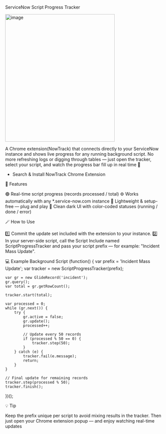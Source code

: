  ServiceNow Script Progress Tracker




 
 <img width="351" height="409" alt="image" src="https://github.com/user-attachments/assets/db1eb6db-ea24-4749-9355-d858e5b79b3b" />




A Chrome extension(NowTrack) that connects directly to your ServiceNow instance and shows live progress for any running background script.
No more refreshing logs or digging through tables — just open the tracker, select your script, and watch the progress bar fill up in real time 🚀

* Search & Install NowTrack Chrome Extension
  
🧠 Features

🟢 Real-time script progress (records processed / total)
⚙️ Works automatically with any *.service-now.com instance
🧩 Lightweight & setup-free — plug and play
🎨 Clean dark UI with color-coded statuses (running / done / error)

🪄 How to Use

1️⃣ Commit the update set included with the extension to your instance.
2️⃣ In your server-side script, call the Script Include named ScriptProgressTracker and pass your script prefix — for example:
"Incident Mass Update".

💻 Example Background Script
(function() {
    var prefix = 'Incident Mass Update';
    var tracker = new ScriptProgressTracker(prefix);

    var gr = new GlideRecord('incident');
    gr.query();
    var total = gr.getRowCount();

    tracker.start(total);

    var processed = 0;
    while (gr.next()) {
        try {
            gr.active = false;
            gr.update();
            processed++;

            // Update every 50 records
            if (processed % 50 == 0) {
                tracker.step(50);
            }
        } catch (e) {
            tracker.fail(e.message);
            return;
        }
    }

    // Final update for remaining records
    tracker.step(processed % 50);
    tracker.finish();
})();

💡 Tip

Keep the prefix unique per script to avoid mixing results in the tracker.
Then just open your Chrome extension popup — and enjoy watching real-time updates
